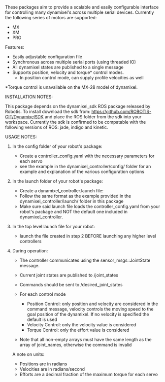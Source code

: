 
These packages aim to provide a scalable and easily configurable interface for controlling many dynamixel's across multiple serial devices. Currently the following series of motors are supported:

- MX
- XM
- PRO

Features:

- Easily adjustable configuration file
- Synchronous across multiple serial ports (using threaded IO)
- All dynamixel states are published to a single message
- Supports position, velocity and torque* control modes.
	- In position control mode, can supply profile velocities as well 


*Torque control is unavailable on the MX-28 model of dynamixel.


INSTALLATION NOTES:

This package depends on the dynamixel_sdk ROS package released by Robotis. To install download the sdk from: https://github.com/ROBOTIS-GIT/DynamixelSDK and place the ROS folder from the sdk into your workspace. Currently the sdk is confirmed to be compatable with the following versions of ROS: jade, indigo and kinetic.


USAGE NOTES:

1. In the config folder of your robot's package:
	- Create a controller_config.yaml with the necessary parameters for each servo
	- see the example in the dynamixel_controller/config/ folder for an example and explanation of the various configuration options

2. In the launch folder of your robot's package:
	- Create a dynamixel_controller.launch file:
	- Follow the same format as the example provided in the dynamixel_controller/launch/ folder in this package
	- Make sure said launch file loads the controller_config.yaml from your robot's package and NOT the default one included in dynamixel_controller.

3. In the top level launch file for your robot:
	- launch the file created in step 2 BEFORE launching any higher level controllers

4. During operation:

	- The controller communicates using the sensor_msgs::JointState message.
	- Current joint states are published to /joint_states
	- Commands should be sent to /desired_joint_states
	- For each control mode
		- Position Control: only position and velocity are considered in the command message, velocity controls the moving speed to the goal position of the dynamixel.
		  If no velocity is specified the default is used
		- Velocity Control: only the velocity value is considered
		- Torque Control: only the effort value is considered

	- Note that all non-empty arrays must have the same length as the array of joint_names, otherwise the command is invalid

	A note on units:
	- Positions are in radians
	- Velocities are in radians/second
	- Efforts are a decimal fraction of the maximum torque for each servo